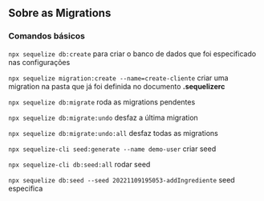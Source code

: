 ## Sobre as Migrations

### Comandos básicos

`npx sequelize db:create` para criar o banco de dados que foi especificado nas configurações

`npx sequelize migration:create --name=create-cliente` criar uma migration na pasta que já foi definida no documento **.sequelizerc**

`npx sequelize db:migrate` roda as migrations pendentes

`npx sequelize db:migrate:undo` desfaz a última migration

`npx sequelize db:migrate:undo:all` desfaz todas as migrations

`npx sequelize-cli seed:generate --name demo-user` criar seed

`npx sequelize-cli db:seed:all` rodar seed

`npx sequelize db:seed --seed 20221109195053-addIngrediente` seed especifica
